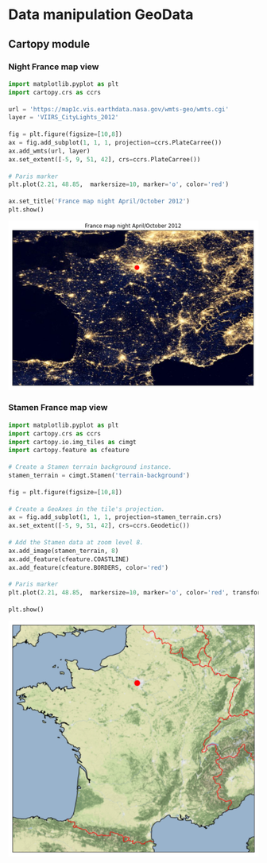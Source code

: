 # Data manipulation GeoData

## Cartopy module

### Night France map view

```python
import matplotlib.pyplot as plt
import cartopy.crs as ccrs

url = 'https://map1c.vis.earthdata.nasa.gov/wmts-geo/wmts.cgi'
layer = 'VIIRS_CityLights_2012'

fig = plt.figure(figsize=[10,8])
ax = fig.add_subplot(1, 1, 1, projection=ccrs.PlateCarree())
ax.add_wmts(url, layer)
ax.set_extent([-5, 9, 51, 42], crs=ccrs.PlateCarree())

# Paris marker
plt.plot(2.21, 48.85,  markersize=10, marker='o', color='red')

ax.set_title('France map night April/October 2012')
plt.show()
```

![Map France nasa night](https://github.com/Akrobate/data-science-python-guide/blob/master/assets/images/map-france-night-nasa.png?raw=true)


### Stamen France map view

```python
import matplotlib.pyplot as plt
import cartopy.crs as ccrs
import cartopy.io.img_tiles as cimgt
import cartopy.feature as cfeature

# Create a Stamen terrain background instance.
stamen_terrain = cimgt.Stamen('terrain-background')

fig = plt.figure(figsize=[10,8])

# Create a GeoAxes in the tile's projection.
ax = fig.add_subplot(1, 1, 1, projection=stamen_terrain.crs)
ax.set_extent([-5, 9, 51, 42], crs=ccrs.Geodetic())

# Add the Stamen data at zoom level 8.
ax.add_image(stamen_terrain, 8)
ax.add_feature(cfeature.COASTLINE)
ax.add_feature(cfeature.BORDERS, color='red')

# Paris marker
plt.plot(2.21, 48.85,  markersize=10, marker='o', color='red', transform=ccrs.Geodetic())

plt.show()
```

![Map France Stamen](https://github.com/Akrobate/data-science-python-guide/blob/master/assets/images/map-france-stamen-data.png?raw=true)